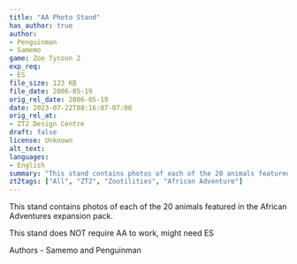```yaml
---
title: "AA Photo Stand"
has_author: true
author: 
- Penguinman
- Samemo
game: Zoo Tycoon 2
exp_req: 
- ES
file_size: 123 KB
file_date: 2006-05-19
orig_rel_date: 2006-05-19
date: 2023-07-22T08:16:07-07:00
orig_rel_at: 
- ZT2 Design Centre
draft: false
license: Unknown
alt_text: 
languages:
- English
summary: "This stand contains photos of each of the 20 animals featured in the African Adventures expansion pack."
zt2tags: ["All", "ZT2", "Zootilities", "African Adventure"]
---
```


This stand contains photos of each of the 20 animals featured in the African Adventures expansion pack.

This stand does NOT require AA to work, might need ES

Authors - Samemo and Penguinman